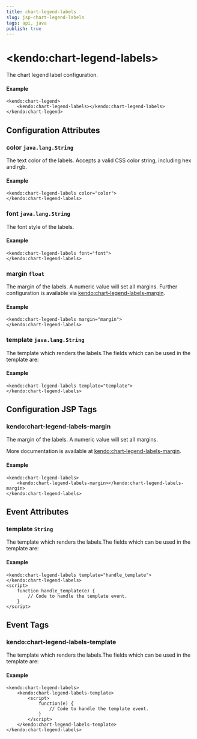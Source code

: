 ```yaml
---
title: chart-legend-labels
slug: jsp-chart-legend-labels
tags: api, java
publish: true
---
```


# \<kendo:chart-legend-labels\>

The chart legend label configuration.

#### Example
    <kendo:chart-legend>
        <kendo:chart-legend-labels></kendo:chart-legend-labels>
    </kendo:chart-legend>

## Configuration Attributes

### color `java.lang.String`

The text color of the labels. Accepts a valid CSS color string, including hex and rgb.

#### Example
    <kendo:chart-legend-labels color="color">
    </kendo:chart-legend-labels>

### font `java.lang.String`

The font style of the labels.

#### Example
    <kendo:chart-legend-labels font="font">
    </kendo:chart-legend-labels>

### margin `float`

The margin of the labels. A numeric value will set all margins. Further configuration is available via [kendo:chart-legend-labels-margin](#kendo-chart-legend-labels-margin). 

#### Example
    <kendo:chart-legend-labels margin="margin">
    </kendo:chart-legend-labels>

### template `java.lang.String`

The template which renders the labels.The fields which can be used in the template are:

#### Example
    <kendo:chart-legend-labels template="template">
    </kendo:chart-legend-labels>


##  Configuration JSP Tags

### kendo:chart-legend-labels-margin

The margin of the labels. A numeric value will set all margins.

More documentation is available at [kendo:chart-legend-labels-margin](/kendo-ui/api/wrappers/jsp/chart/legend-labels-margin).

#### Example

    <kendo:chart-legend-labels>
        <kendo:chart-legend-labels-margin></kendo:chart-legend-labels-margin>
    </kendo:chart-legend-labels>


## Event Attributes

### template `String`

The template which renders the labels.The fields which can be used in the template are:


#### Example
    <kendo:chart-legend-labels template="handle_template">
    </kendo:chart-legend-labels>
    <script>
        function handle_template(e) {
            // Code to handle the template event.
        }
    </script>

## Event Tags

### kendo:chart-legend-labels-template

The template which renders the labels.The fields which can be used in the template are:


#### Example
    <kendo:chart-legend-labels>
        <kendo:chart-legend-labels-template>
            <script>
                function(e) {
                    // Code to handle the template event.
                }
            </script>
        </kendo:chart-legend-labels-template>
    </kendo:chart-legend-labels>

